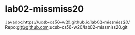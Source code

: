 # lab02-missmiss20

Javadoc:https://ucsb-cs56-w20.github.io/lab02-missmiss20/ 
Repo:git@github.com:ucsb-cs56-w20/lab02-missmiss20.git


